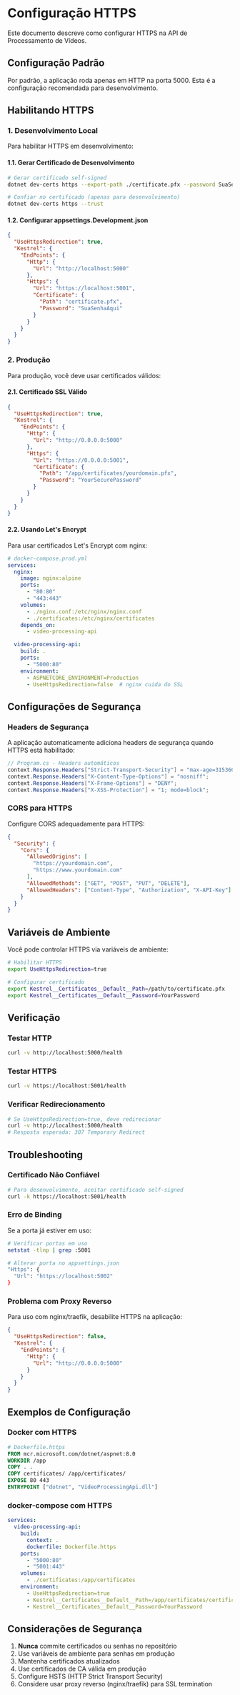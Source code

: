 # Configuração HTTPS

Este documento descreve como configurar HTTPS na API de Processamento de Vídeos.

## Configuração Padrão

Por padrão, a aplicação roda apenas em HTTP na porta 5000. Esta é a configuração recomendada para desenvolvimento.

## Habilitando HTTPS

### 1. Desenvolvimento Local

Para habilitar HTTPS em desenvolvimento:

#### 1.1. Gerar Certificado de Desenvolvimento

```bash
# Gerar certificado self-signed
dotnet dev-certs https --export-path ./certificate.pfx --password SuaSenhaAqui

# Confiar no certificado (apenas para desenvolvimento)
dotnet dev-certs https --trust
```

#### 1.2. Configurar appsettings.Development.json

```json
{
  "UseHttpsRedirection": true,
  "Kestrel": {
    "EndPoints": {
      "Http": {
        "Url": "http://localhost:5000"
      },
      "Https": {
        "Url": "https://localhost:5001",
        "Certificate": {
          "Path": "certificate.pfx",
          "Password": "SuaSenhaAqui"
        }
      }
    }
  }
}
```

### 2. Produção

Para produção, você deve usar certificados válidos:

#### 2.1. Certificado SSL Válido

```json
{
  "UseHttpsRedirection": true,
  "Kestrel": {
    "EndPoints": {
      "Http": {
        "Url": "http://0.0.0.0:5000"
      },
      "Https": {
        "Url": "https://0.0.0.0:5001",
        "Certificate": {
          "Path": "/app/certificates/yourdomain.pfx",
          "Password": "YourSecurePassword"
        }
      }
    }
  }
}
```

#### 2.2. Usando Let's Encrypt

Para usar certificados Let's Encrypt com nginx:

```yaml
# docker-compose.prod.yml
services:
  nginx:
    image: nginx:alpine
    ports:
      - "80:80"
      - "443:443"
    volumes:
      - ./nginx.conf:/etc/nginx/nginx.conf
      - ./certificates:/etc/nginx/certificates
    depends_on:
      - video-processing-api

  video-processing-api:
    build: .
    ports:
      - "5000:80"
    environment:
      - ASPNETCORE_ENVIRONMENT=Production
      - UseHttpsRedirection=false  # nginx cuida do SSL
```

## Configurações de Segurança

### Headers de Segurança

A aplicação automaticamente adiciona headers de segurança quando HTTPS está habilitado:

```csharp
// Program.cs - Headers automáticos
context.Response.Headers["Strict-Transport-Security"] = "max-age=31536000; includeSubDomains";
context.Response.Headers["X-Content-Type-Options"] = "nosniff";
context.Response.Headers["X-Frame-Options"] = "DENY";
context.Response.Headers["X-XSS-Protection"] = "1; mode=block";
```

### CORS para HTTPS

Configure CORS adequadamente para HTTPS:

```json
{
  "Security": {
    "Cors": {
      "AllowedOrigins": [
        "https://yourdomain.com",
        "https://www.yourdomain.com"
      ],
      "AllowedMethods": ["GET", "POST", "PUT", "DELETE"],
      "AllowedHeaders": ["Content-Type", "Authorization", "X-API-Key"]
    }
  }
}
```

## Variáveis de Ambiente

Você pode controlar HTTPS via variáveis de ambiente:

```bash
# Habilitar HTTPS
export UseHttpsRedirection=true

# Configurar certificado
export Kestrel__Certificates__Default__Path=/path/to/certificate.pfx
export Kestrel__Certificates__Default__Password=YourPassword
```

## Verificação

### Testar HTTP

```bash
curl -v http://localhost:5000/health
```

### Testar HTTPS

```bash
curl -v https://localhost:5001/health
```

### Verificar Redirecionamento

```bash
# Se UseHttpsRedirection=true, deve redirecionar
curl -v http://localhost:5000/health
# Resposta esperada: 307 Temporary Redirect
```

## Troubleshooting

### Certificado Não Confiável

```bash
# Para desenvolvimento, aceitar certificado self-signed
curl -k https://localhost:5001/health
```

### Erro de Binding

Se a porta já estiver em uso:

```bash
# Verificar portas em uso
netstat -tlnp | grep :5001

# Alterar porta no appsettings.json
"Https": {
  "Url": "https://localhost:5002"
}
```

### Problema com Proxy Reverso

Para uso com nginx/traefik, desabilite HTTPS na aplicação:

```json
{
  "UseHttpsRedirection": false,
  "Kestrel": {
    "EndPoints": {
      "Http": {
        "Url": "http://0.0.0.0:5000"
      }
    }
  }
}
```

## Exemplos de Configuração

### Docker com HTTPS

```dockerfile
# Dockerfile.https
FROM mcr.microsoft.com/dotnet/aspnet:8.0
WORKDIR /app
COPY . .
COPY certificates/ /app/certificates/
EXPOSE 80 443
ENTRYPOINT ["dotnet", "VideoProcessingApi.dll"]
```

### docker-compose com HTTPS

```yaml
services:
  video-processing-api:
    build:
      context: .
      dockerfile: Dockerfile.https
    ports:
      - "5000:80"
      - "5001:443"
    volumes:
      - ./certificates:/app/certificates
    environment:
      - UseHttpsRedirection=true
      - Kestrel__Certificates__Default__Path=/app/certificates/certificate.pfx
      - Kestrel__Certificates__Default__Password=YourPassword
```

## Considerações de Segurança

1. **Nunca** commite certificados ou senhas no repositório
2. Use variáveis de ambiente para senhas em produção
3. Mantenha certificados atualizados
4. Use certificados de CA válida em produção
5. Configure HSTS (HTTP Strict Transport Security)
6. Considere usar proxy reverso (nginx/traefik) para SSL termination
